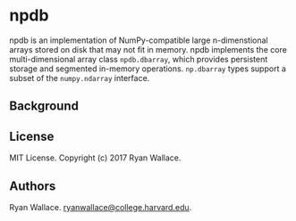 # npdb

npdb is an implementation of NumPy-compatible large n-dimenstional arrays stored on disk that may not fit in memory. npdb implements the core multi-dimensional array class `npdb.dbarray`, which provides persistent storage and segmented in-memory operations. `np.dbarray` types support a subset of the `numpy.ndarray` interface.

## Background

## License
MIT License. Copyright (c) 2017 Ryan Wallace.

## Authors
Ryan Wallace. ryanwallace@college.harvard.edu.